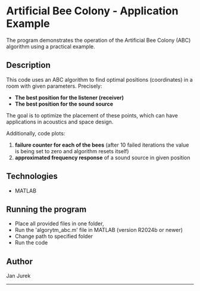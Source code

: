 # Artificial Bee Colony - Application Example

The program demonstrates the operation of the Artificial Bee Colony (ABC) algorithm using a practical example.  

## Description

This code uses an ABC algorithm to find optimal positions (coordinates) in a room with given parameters. 
Precisely:  
- **The best position for the listener (receiver)**  
- **The best position for the sound source**  

The goal is to optimize the placement of these points, which can have applications in acoustics and space design.

Additionally, code plots: 
1) **failure counter for each of the bees** (after 10 failed iterations the value is being set to zero and algorithm resets itself)
2) **approximated frequency response** of a sound source in given position
   
## Technologies

- MATLAB

## Running the program

- Place all provided files in one folder,  
- Run the 'algorytm_abc.m' file in MATLAB (version R2024b or newer)
- Change path to specified folder
- Run the code

## Author

Jan Jurek

---
